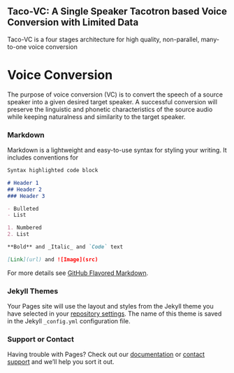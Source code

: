 ## Taco-VC: A Single Speaker Tacotron based Voice Conversion with Limited Data ##

Taco-VC is a four stages architecture for high quality, non-parallel, many-to-one voice conversion

# Voice Conversion
The purpose of voice conversion (VC) is to convert the speech of a source speaker into a given desired target speaker. A successful conversion will preserve the linguistic and phonetic characteristics of the source audio while keeping naturalness and similarity to the target speaker.

### Markdown

Markdown is a lightweight and easy-to-use syntax for styling your writing. It includes conventions for

```markdown
Syntax highlighted code block

# Header 1
## Header 2
### Header 3

- Bulleted
- List

1. Numbered
2. List

**Bold** and _Italic_ and `Code` text

[Link](url) and ![Image](src)
```

For more details see [GitHub Flavored Markdown](https://guides.github.com/features/mastering-markdown/).

### Jekyll Themes

Your Pages site will use the layout and styles from the Jekyll theme you have selected in your [repository settings](https://github.com/roee058/Taco-VC/settings). The name of this theme is saved in the Jekyll `_config.yml` configuration file.

### Support or Contact

Having trouble with Pages? Check out our [documentation](https://help.github.com/categories/github-pages-basics/) or [contact support](https://github.com/contact) and we’ll help you sort it out.
